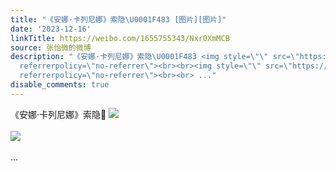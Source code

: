 ```yaml
---
title: "《安娜·卡列尼娜》索隐\U0001F483 [图片][图片]"
date: '2023-12-16'
linkTitle: https://weibo.com/1655755343/Nxr0XmMCB
source: 张怡微的微博
description: "《安娜·卡列尼娜》索隐\U0001F483 <img style=\"\" src=\"https://tvax3.sinaimg.cn/large/62b0d24fly1hkvy8bwd4fj20u01757l0.jpg\"
  referrerpolicy=\"no-referrer\"><br><br><img style=\"\" src=\"https://tvax2.sinaimg.cn/large/62b0d24fly1hkvy8d3y0nj20u01407ao.jpg\"
  referrerpolicy=\"no-referrer\"><br><br> ..."
disable_comments: true
---
```

《安娜·卡列尼娜》索隐💃 <img style="" src="https://tvax3.sinaimg.cn/large/62b0d24fly1hkvy8bwd4fj20u01757l0.jpg" referrerpolicy="no-referrer"><br><br><img style="" src="https://tvax2.sinaimg.cn/large/62b0d24fly1hkvy8d3y0nj20u01407ao.jpg" referrerpolicy="no-referrer"><br><br> ...